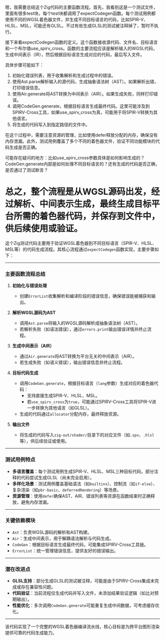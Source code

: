 嗯，我需要总结这个Zig代码的主要函数流程。首先，我看到这是一个测试文件，里面有很多test块，每个test块都调用了expectCodegen函数。每个测试用例都使用不同的WGSL着色器文件，并生成不同目标语言的代码，比如SPIR-V、HLSL、MSL，可能还有GLSL。不过有些生成GLSL的测试被注释掉了，暂时不执行。

接下来看expectCodegen函数的定义。这个函数接收源代码、文件名、目标语言和一个布尔值use_spirv_cross。函数的主要流程应该是解析输入的WGSL代码，生成中间表示（IR），然后根据目标语言生成对应的代码，最后写入文件。

具体步骤可能如下：
1. 初始化错误列表，用于收集解析和生成过程中的错误。
2. 使用Ast.parse解析输入的源代码，生成抽象语法树（AST）。如果解析出错，打印错误信息。
3. 使用Air.generate将AST转换为中间表示（AIR）。如果生成失败，同样打印错误。
4. 调用CodeGen.generate，根据目标语言生成最终代码。这里可能涉及到SPIRV-Cross工具，如果use_spirv_cross为真，可能用于将SPIR-V转换为其他语言。
5. 将生成的代码写入到指定路径的文件中。

在这个过程中，需要注意资源的管理，比如使用defer释放分配的内存，确保没有内存泄漏。此外，测试用例覆盖了多个不同的着色器文件，验证不同功能模块的代码生成是否正确。

可能存在疑问的地方：比如use_spirv_cross参数具体是如何影响生成的？CodeGen.generate内部是如何处理不同目标语言的？还有生成的代码是否正确，是否通过了测试断言？

总之，整个流程是从WGSL源码出发，经过解析、中间表示生成，最终生成目标平台所需的着色器代码，并保存到文件中，供后续使用或验证。
================================================
这个Zig测试代码主要用于验证WGSL着色器到不同目标语言（SPIR-V、HLSL、MSL等）的代码生成流程。其核心流程通过`expectCodegen`函数实现，主要步骤如下：

---

### **主要函数流程总结**
1. **初始化与错误处理**  
   - 创建`ErrorList`收集解析和编译阶段的错误信息，确保错误能被捕获和输出。

2. **解析WGSL源码为AST**  
   - 调用`Ast.parse`将输入的WGSL源码解析成抽象语法树（AST）。  
   - 若解析失败（如语法错误），通过`errors.print`输出错误详情并终止流程。

3. **生成中间表示（AIR）**  
   - 通过`Air.generate`将AST转换为平台无关的中间表示（AIR）。  
   - 若生成失败（如语义错误），输出错误信息并终止流程。

4. **目标代码生成**  
   - 调用`CodeGen.generate`，根据目标语言（`lang`参数）生成对应的着色器代码：  
     - 支持直接生成SPIR-V、HLSL、MSL。  
     - 若`use_spirv_cross`为`true`，可能通过SPIRV-Cross工具将SPIR-V进一步转换为其他语言（如GLSL）。  
   - 生成的代码通过`allocator`分配内存，最终释放资源。

5. **输出文件**  
   - 将生成的代码写入`zig-out/shader/`目录下的对应文件（如`.spv`、`.hlsl`等），供后续验证或使用。

---

### **测试用例特点**
- **多语言覆盖**：每个测试用例生成SPIR-V、HLSL、MSL三种目标代码，部分注释的代码尝试生成GLSL（尚未完全启用）。  
- **多样化场景**：测试用例覆盖基础语法（如`builtins`）、控制流（如`if-else`）、复杂渲染（如`pbr-basic`、`deferredRendering`）等场景。  
- **资源管理**：使用`defer`确保AST、AIR、错误列表等资源在函数结束时正确释放，避免内存泄漏。

---

### **关键依赖模块**
- `Ast`：负责WGSL源码的解析和AST构建。  
- `Air`：生成中间表示，用于解耦语法解析与代码生成。  
- `CodeGen`：根据目标语言生成最终代码，可能集成SPIRV-Cross工具链。  
- `ErrorList`：统一管理错误信息，提供友好的错误输出。

---

### **潜在改进点**
- **GLSL支持**：部分生成GLSL的测试被注释，可能是由于SPIRV-Cross集成未完成或存在兼容性问题。  
- **代码验证**：当前流程仅生成代码并写入文件，未添加结果验证逻辑（如比对预期输出）。  
- **性能优化**：多次调用`CodeGen.generate`可能重复生成中间数据，可考虑缓存优化。

--- 

该代码实现了一个完整的WGSL着色器编译流水线，核心目标是为跨平台图形渲染提供可靠的代码生成能力。